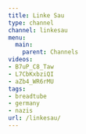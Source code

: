 ```yaml
---
title: Linke Sau
type: channel
channel: linkesau
menu:
  main:
    parent: Channels
videos:
- B7uP_C8_Taw
- L7CbKxbziQI
- aZb4_WR6rMU
tags:
- breadtube
- germany
- nazis
url: /linkesau/
---
```

